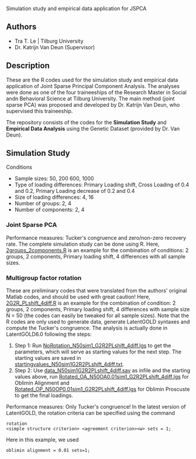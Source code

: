 Simulation study and empirical data application for JSPCA

## Authors
- Tra T. Le | Tilburg University
- Dr. Katrijn Van Deun (Supervisor)

## Description
These are the R codes used for the simulation study and empirical data application of Joint Sparse Principal Component Analysis. The analyses were done as one of the four traineeships of the Research Master in Social andn Behavioral Science at Tilburg University. The main method (joint sparse PCA) was proposed and developed by Dr. Katrijn Van Deun, who supervised this traineeship. 

The repository consists of the codes for the **Simulation Study** and **Empirical Data Analysis** using the Genetic Dataset (provided by Dr. Van Deun). 

## Simulation Study
Conditions
- Sample sizes: 50, 200 600, 1000
- Type of loading differences: Primary Loading shift, Cross Loading of 0.4 and 0.2, Primary Loading decrease of 0.2 and 0.4
- Size of loading differences: 4, 16
- Number of groups: 2, 4
- Number of components: 2, 4
### Joint Sparse PCA 
Performance measures: Tucker's congruence and zero/non-zero recovery rate. The complete simulation study can be done using R. Here, [2groups_2components.R](2groups_2components.R) is an example for the combination of conditions: 2 groups, 2 components, Primary loading shift, 4 differences with all sample sizes. 

### Multigroup factor rotation
These are preliminary codes that were translated from the authors' original Matlab codes, and should be used with great caution! Here, [2G2R_PLshift_4diff.R](2G2R_PLshift.R) is an example for the combination of condition: 2 groups, 2 components, Primary loading shift, 4 differences with sample size N = 50 (the codes can easily be tweaked for all sample sizes). Note that the R codes are only used to generate data, generate LatentGOLD syntaxes and compute the Tucker's congruence. The analysis is actually done in LatentGOLD6.0 following the steps:
1. Step 1: Run [NoRotation_N50sim1_G2R2PLshift_4diff.lgs](NoRotation_N50sim1_G2R2PLshift_4diff.lgs) to get the parameters, which will serve as starting values for the next step. The starting values are saved in [startingvalues_N50sim1G2R2PLshift_4diff.txt](startingvalues_N50sim1G2R2PLshift_4diff.txt).
2. Step 2: Use [data_N50sim1G2R2PLshift_4diff.sav](data_N50sim1G2R2PLshift_4diff.sav) as infile and the starting values above, run [Rotated_OA_N50OA0.01sim1_G2R2PLshift_4diff.lgs](Rotated_OA_N50OA0.01sim1_G2R2PLshift_4diff.lgs) for Oblimin Alignment and [Rotated_OP_N50OP0.01sim1_G2R2PLshift_4diff.lgs](Rotated_OP_N50OP0.01sim1_G2R2PLshift_4diff.lgs) for Oblimin Proscuste to get the final loadings.

Performance measures: Only Tucker's congruence! In the latest version of LatentGOLD, the rotation criteria can be specified using the command 
```
rotation
<simple structure criterion> <agreement criterion><w> sets = 1;
```
Here in this example, we used 
```
oblimin alignment = 0.01 sets=1;
```
